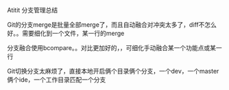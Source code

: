 Atitit  分支管理总结

Git的分支merge是批量全部merge了，而且自动融合对冲突太多了，diff不怎么好。。需要细化到一个文件，某一行的merge

分支融合使用bcompare。。对比更加好的，，可细化手动融合某一个功能点或某一行

Git切换分支太麻烦了，直接本地开启俩个目录俩个分支，一个dev，一个master
俩个ide，一个工作目录匹配一个分支


